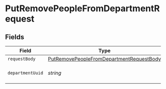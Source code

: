 # PutRemovePeopleFromDepartmentRequest


## Fields

| Field                                                                                                           | Type                                                                                                            | Required                                                                                                        | Description                                                                                                     |
| --------------------------------------------------------------------------------------------------------------- | --------------------------------------------------------------------------------------------------------------- | --------------------------------------------------------------------------------------------------------------- | --------------------------------------------------------------------------------------------------------------- |
| `requestBody`                                                                                                   | [PutRemovePeopleFromDepartmentRequestBody](../../models/operations/putremovepeoplefromdepartmentrequestbody.md) | :heavy_minus_sign:                                                                                              | N/A                                                                                                             |
| `departmentUuid`                                                                                                | *string*                                                                                                        | :heavy_check_mark:                                                                                              | The UUID of the department                                                                                      |